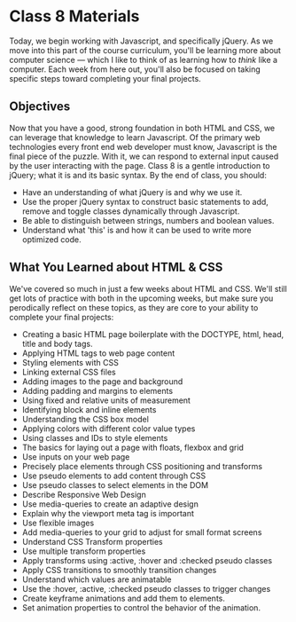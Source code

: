 
# Class 8 Materials

Today, we begin working with Javascript, and specifically jQuery.  As we move into this part of the course curriculum, you'll be learning more about computer science — which I like to think of as learning how to *think* like a computer.  Each week from here out, you'll also be focused on taking specific steps toward completing your final projects.

## Objectives

Now that you have a good, strong foundation in both HTML and CSS, we can leverage that knowledge to learn Javascript.  Of the primary web technologies every front end web developer must know, Javascript is the final piece of the puzzle.  With it, we can respond to external input caused by the user interacting with the page.  Class 8 is a gentle introduction to jQuery; what it is and its basic syntax.  By the end of class, you should:

<ul>
  <li>Have an understanding of what jQuery is and why we use it.</li>
  <li>Use the proper jQuery syntax to construct basic statements to add, remove and toggle classes dynamically through Javascript.</li>
  <li>Be able to distinguish between strings, numbers and boolean values.</li>
  <li>Understand what 'this' is and how it can be used to write more optimized code.</li>
</ul>

## What You Learned about HTML & CSS

We've covered so much in just a few weeks about HTML and CSS.  We'll still get lots of practice with both in the upcoming weeks, but make sure you perodically reflect on these topics, as they are core to your ability to complete your final projects:

<ul>
  <li>Creating a basic HTML page boilerplate with the DOCTYPE, html, head, title and body tags.</li>
  <li>Applying HTML tags to web page content</li>
  <li>Styling elements with CSS</li>
  <li>Linking external CSS files</li>
  <li>Adding images to the page and background</li>
  <li>Adding padding and margins to elements</li>
  <li>Using fixed and relative units of measurement</li>
  <li>Identifying block and inline elements</li>
  <li>Understanding the CSS box model</li>
  <li>Applying colors with different color value types</li>
  <li>Using classes and IDs to style elements</li>
  <li>The basics for laying out a page with floats, flexbox and grid</li>
  <li>Use inputs on your web page</li>
  <li>Precisely place elements through CSS positioning and transforms</li>
  <li>Use pseudo elements to add content through CSS</li>
  <li>Use pseudo classes to select elements in the DOM</li>
  <li>Describe Responsive Web Design</li>
  <li>Use media-queries to create an adaptive design</li>
  <li>Explain why the viewport meta tag is important</li>
  <li>Use flexible images</li>
  <li>Add media-queries to your grid to adjust for small format screens</li>
  <li>Understand CSS Transform properties</li>
  <li>Use multiple transform properties</li>
  <li>Apply transforms using :active, :hover and :checked pseudo classes</li>
  <li>Apply CSS transitions to smoothly transition changes</li>
  <li>Understand which values are animatable</li>
  <li>Use the :hover, :active, :checked pseudo classes to trigger changes</li>
  <li>Create keyframe animations and add them to elements.</li>
  <li>Set animation properties to control the behavior of the animation.</li>
</ul>
